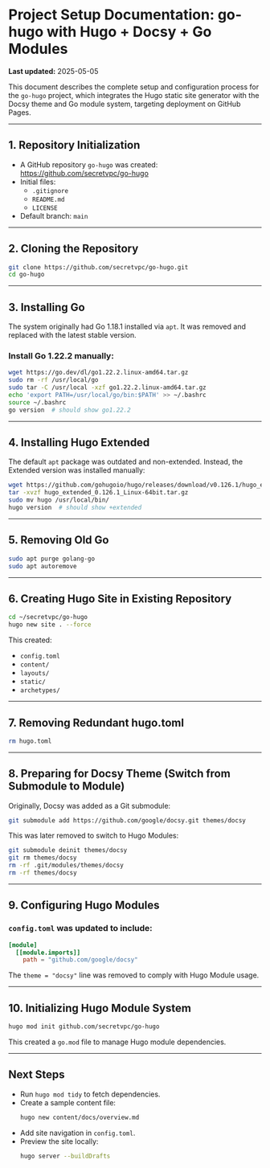 # Project Setup Documentation: go-hugo with Hugo + Docsy + Go Modules

**Last updated:** 2025-05-05

This document describes the complete setup and configuration process for the `go-hugo` project, which integrates the Hugo static site generator with the Docsy theme and Go module system, targeting deployment on GitHub Pages.

---

## 1. Repository Initialization

- A GitHub repository `go-hugo` was created: https://github.com/secretvpc/go-hugo
- Initial files:
  - `.gitignore`
  - `README.md`
  - `LICENSE`
- Default branch: `main`

---

## 2. Cloning the Repository

```bash
git clone https://github.com/secretvpc/go-hugo.git
cd go-hugo
```

---

## 3. Installing Go

The system originally had Go 1.18.1 installed via `apt`. It was removed and replaced with the latest stable version.

### Install Go 1.22.2 manually:

```bash
wget https://go.dev/dl/go1.22.2.linux-amd64.tar.gz
sudo rm -rf /usr/local/go
sudo tar -C /usr/local -xzf go1.22.2.linux-amd64.tar.gz
echo 'export PATH=/usr/local/go/bin:$PATH' >> ~/.bashrc
source ~/.bashrc
go version  # should show go1.22.2
```

---

## 4. Installing Hugo Extended

The default `apt` package was outdated and non-extended. Instead, the Extended version was installed manually:

```bash
wget https://github.com/gohugoio/hugo/releases/download/v0.126.1/hugo_extended_0.126.1_Linux-64bit.tar.gz
tar -xvzf hugo_extended_0.126.1_Linux-64bit.tar.gz
sudo mv hugo /usr/local/bin/
hugo version  # should show +extended
```

---

## 5. Removing Old Go

```bash
sudo apt purge golang-go
sudo apt autoremove
```

---

## 6. Creating Hugo Site in Existing Repository

```bash
cd ~/secretvpc/go-hugo
hugo new site . --force
```

This created:
- `config.toml`
- `content/`
- `layouts/`
- `static/`
- `archetypes/`

---

## 7. Removing Redundant hugo.toml

```bash
rm hugo.toml
```

---

## 8. Preparing for Docsy Theme (Switch from Submodule to Module)

Originally, Docsy was added as a Git submodule:

```bash
git submodule add https://github.com/google/docsy.git themes/docsy
```

This was later removed to switch to Hugo Modules:

```bash
git submodule deinit themes/docsy
git rm themes/docsy
rm -rf .git/modules/themes/docsy
rm -rf themes/docsy
```

---

## 9. Configuring Hugo Modules

### `config.toml` was updated to include:

```toml
[module]
  [[module.imports]]
    path = "github.com/google/docsy"
```

The `theme = "docsy"` line was removed to comply with Hugo Module usage.

---

## 10. Initializing Hugo Module System

```bash
hugo mod init github.com/secretvpc/go-hugo
```

This created a `go.mod` file to manage Hugo module dependencies.

---

## Next Steps

- Run `hugo mod tidy` to fetch dependencies.
- Create a sample content file:
  ```bash
  hugo new content/docs/overview.md
  ```
- Add site navigation in `config.toml`.
- Preview the site locally:
  ```bash
  hugo server --buildDrafts
  ```

